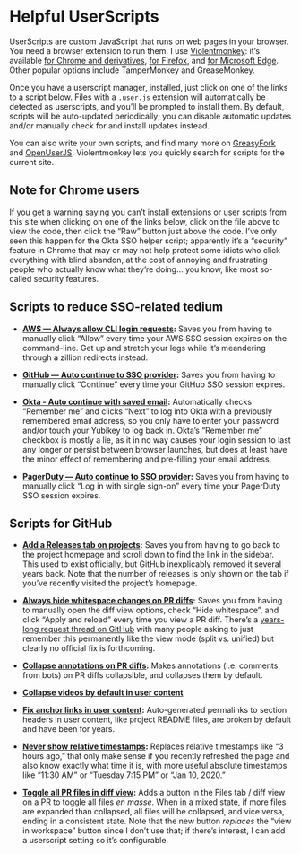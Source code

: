 # Helpful UserScripts

UserScripts are custom JavaScript that runs on web pages in your browser. You need a browser extension to run them. I use [Violentmonkey](https://violentmonkey.github.io): it’s available [for Chrome and derivatives](https://chrome.google.com/webstore/detail/violent-monkey/jinjaccalgkegednnccohejagnlnfdag), [for Firefox](https://addons.mozilla.org/firefox/addon/violentmonkey/), and [for Microsoft Edge](https://microsoftedge.microsoft.com/addons/detail/eeagobfjdenkkddmbclomhiblgggliao). Other popular options include TamperMonkey and GreaseMonkey.

Once you have a userscript manager, installed, just click on one of the links to a script below. Files with a `.user.js` extension will automatically be detected as userscripts, and you’ll be prompted to install them. By default, scripts will be auto-updated periodically; you can disable automatic updates and/or manually check for and install updates instead.

You can also write your own scripts, and find many more on [GreasyFork](https://greasyfork.org/) and [OpenUserJS](https://openuserjs.org/). Violentmonkey lets you quickly search for scripts for the current site.

## Note for Chrome users

If you get a warning saying you can’t install extensions or user scripts from this site when clicking on one of the links below, click on the file above to view the code, then click the “Raw” button just above the code. I’ve only seen this happen for the Okta SSO helper script; apparently it’s a “security” feature in Chrome that may or may not help protect some idiots who click everything with blind abandon, at the cost of annoying and frustrating people who actually know what they’re doing... you know, like most so-called security features.

## Scripts to reduce SSO-related tedium

- **[AWS — Always allow CLI login requests](https://raw.githubusercontent.com/akinley/userscripts/main/sso-aws-cli.user.js):** Saves you from having to manually click “Allow” every time your AWS SSO session expires on the command-line. Get up and stretch your legs while it’s meandering through a zillion redirects instead.

- **[GitHub — Auto continue to SSO provider](https://raw.githubusercontent.com/akinley/userscripts/main/sso-github.user.js):** Saves you from having to manually click “Continue” every time your GitHub SSO session expires.

- **[Okta - Auto continue with saved email](https://raw.githubusercontent.com/akinley/userscripts/main/sso-okta.user.js):** Automatically checks “Remember me” and clicks “Next” to log into Okta with a previously remembered email address, so you only have to enter your password and/or touch your Yubikey to log back in. Okta’s “Remember me” checkbox is mostly a lie, as it in no way causes your login session to last any longer or persist between browser launches, but does at least have the minor effect of remembering and pre-filling your email address.

- **[PagerDuty — Auto continue to SSO provider](https://raw.githubusercontent.com/akinley/userscripts/main/sso-pagerduty.user.js):** Saves you from having to manually click “Log in with single sign-on” every time your PagerDuty SSO session expires.

## Scripts for GitHub

- **[Add a Releases tab on projects](https://raw.githubusercontent.com/akinley/userscripts/main/github-releases-tab.user.js):** Saves you from having to go back to the project homepage and scroll down to find the link in the sidebar. This used to exist officially, but GitHub inexplicably removed it several years back. Note that the number of releases is only shown on the tab if you’ve recently visited the project’s homepage.

- **[Always hide whitespace changes on PR diffs](https://raw.githubusercontent.com/akinley/userscripts/main/github-hide-diff-whitespace.user.js):** Saves you from having to manually open the diff view options, check “Hide whitespace”, and click “Apply and reload” every time you view a PR diff. There’s a [years-long request thread on GitHub](https://github.com/orgs/community/discussions/5486) with many people asking to just remember this permanently like the view mode (split vs. unified) but clearly no official fix is forthcoming.

- **[Collapse annotations on PR diffs](https://raw.githubusercontent.com/akinley/userscripts/main/github-collapse-pr-annotations.user.js):** Makes annotations (i.e. comments from bots) on PR diffs collapsible, and collapses them by default.

- **[Collapse videos by default in user content](https://raw.githubusercontent.com/akinley/userscripts/main/github-collapse-videos.user.js)**

- **[Fix anchor links in user content](https://raw.githubusercontent.com/akinley/userscripts/main/github-fix-anchor-links.user.js):** Auto-generated permalinks to section headers in user content, like project README files, are broken by default and have been for years.

- **[Never show relative timestamps](https://raw.githubusercontent.com/akinley/userscripts/main/github-absolute-timestamps.user.js):** Replaces relative timestamps like “3 hours ago,” that only make sense if you recently refreshed the page and also know exactly what time it is, with more useful absolute timestamps like “11:30 AM” or “Tuesday 7:15 PM” or “Jan 10, 2020.”

- **[Toggle all PR files in diff view](https://raw.githubusercontent.com/akinley/userscripts/main/github-toggle-all-diffs.user.js):** Adds a button in the Files tab / diff view on a PR to toggle all files _en masse_. When in a mixed state, if more files are expanded than collapsed, all files will be collapsed, and vice versa, ending in a consistent state. Note that the new button _replaces_ the “view in workspace” button since I don’t use that; if there’s interest, I can add a userscript setting so it’s configurable.
